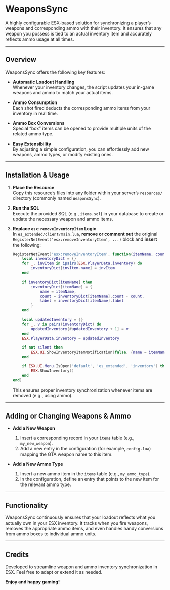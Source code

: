 # WeaponsSync

A highly configurable ESX-based solution for synchronizing a player’s weapons and corresponding ammo with their inventory. It ensures that any weapon you possess is tied to an actual inventory item and accurately reflects ammo usage at all times.

---

## Overview

WeaponsSync offers the following key features:

- **Automatic Loadout Handling**  
  Whenever your inventory changes, the script updates your in-game weapons and ammo to match your actual items.

- **Ammo Consumption**  
  Each shot fired deducts the corresponding ammo items from your inventory in real time.

- **Ammo Box Conversions**  
  Special “box” items can be opened to provide multiple units of the related ammo type.

- **Easy Extensibility**  
  By adjusting a simple configuration, you can effortlessly add new weapons, ammo types, or modify existing ones.

---

## Installation & Usage

1. **Place the Resource**  
   Copy this resource’s files into any folder within your server’s `resources/` directory (commonly named `WeaponsSync`).

2. **Run the SQL**  
   Execute the provided SQL (e.g., `items.sql`) in your database to create or update the necessary weapon and ammo items.

3. **Replace `esx:removeInventoryItem` Logic**  
   In `es_extended/client/main.lua`, **remove or comment out** the original `RegisterNetEvent('esx:removeInventoryItem', ...)` block and **insert** the following:

   ```lua
   RegisterNetEvent('esx:removeInventoryItem', function(itemName, count, silent)
       local inventoryDict = {}
       for _, invItem in ipairs(ESX.PlayerData.inventory) do
           inventoryDict[invItem.name] = invItem
       end

       if inventoryDict[itemName] then
           inventoryDict[itemName] = {
               name = itemName,
               count = inventoryDict[itemName].count - count,
               label = inventoryDict[itemName].label
           }
       end

       local updatedInventory = {}
       for _, v in pairs(inventoryDict) do
           updatedInventory[#updatedInventory + 1] = v
       end
       ESX.PlayerData.inventory = updatedInventory

       if not silent then
           ESX.UI.ShowInventoryItemNotification(false, {name = itemName, count = count}, count)
       end

       if ESX.UI.Menu.IsOpen('default', 'es_extended', 'inventory') then
           ESX.ShowInventory()
       end
   end)
   ```

   This ensures proper inventory synchronization whenever items are removed (e.g., using ammo).

---

## Adding or Changing Weapons & Ammo

- **Add a New Weapon**  
  1. Insert a corresponding record in your `items` table (e.g., `my_new_weapon`).  
  2. Add a new entry in the configuration (for example, `config.lua`) mapping the GTA weapon name to this item.

- **Add a New Ammo Type**  
  1. Insert a new ammo item in the `items` table (e.g., `my_ammo_type`).  
  2. In the configuration, define an entry that points to the new item for the relevant ammo type.

---

## Functionality

WeaponsSync continuously ensures that your loadout reflects what you actually own in your ESX inventory. It tracks when you fire weapons, removes the appropriate ammo items, and even handles handy conversions from ammo boxes to individual ammo units.

---

## Credits

Developed to streamline weapon and ammo inventory synchronization in ESX. Feel free to adapt or extend it as needed.

**Enjoy and happy gaming!**